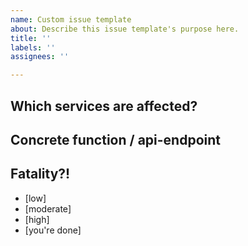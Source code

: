```yaml
---
name: Custom issue template
about: Describe this issue template's purpose here.
title: ''
labels: ''
assignees: ''

---
```


## Which services are affected?

## Concrete function / api-endpoint

## Fatality?!
- [low]
- [moderate]
- [high]
- [you're done]

